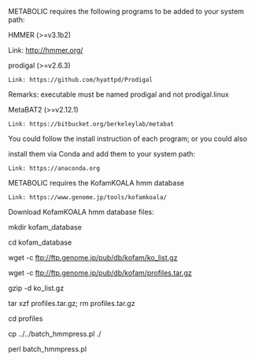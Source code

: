 METABOLIC requires the following programs to be added to your system path:

HMMER (>=v3.1b2) 
	
Link: http://hmmer.org/

prodigal (>=v2.6.3) 

	Link: https://github.com/hyattpd/Prodigal 

Remarks: executable must be named prodigal and not prodigal.linux

MetaBAT2 (>=v2.12.1)

	Link: https://bitbucket.org/berkeleylab/metabat



You could follow the install instruction of each program; or you could also

install them via Conda and add them to your system path:

	Link: https://anaconda.org


METABOLIC requires the KofamKOALA hmm database

	Link: https://www.genome.jp/tools/kofamkoala/


Download KofamKOALA hmm database files:

mkdir kofam_database

cd kofam_database

wget -c ftp://ftp.genome.jp/pub/db/kofam/ko_list.gz

wget -c ftp://ftp.genome.jp/pub/db/kofam/profiles.tar.gz

gzip -d ko_list.gz

tar xzf profiles.tar.gz; rm profiles.tar.gz

cd profiles

cp ../../batch_hmmpress.pl ./

perl batch_hmmpress.pl
